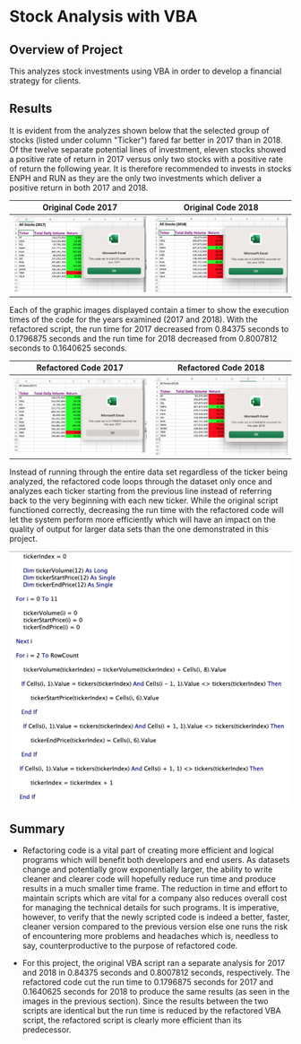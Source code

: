 # Stock Analysis with VBA

## Overview of Project
This analyzes stock investments using VBA in order to develop a financial strategy for clients.

## Results

It is evident from the analyzes shown below that the selected group of stocks (listed under column "Ticker") fared far better in 2017 than in 2018. Of the twelve separate potential lines of investment, eleven stocks showed a positive rate of return in 2017 versus only two stocks with a positive rate of return the following year. It is therefore recommended to invests in stocks ENPH and RUN as they are the only two investments which deliver a positive return in both 2017 and 2018.

Original Code 2017            |  Original Code 2018
:-------------------------:|:-------------------------:
![Original 2017](https://github.com/Shelka4444/Stock-Analysis/blob/main/Resources/2017%20Original.png)  |  ![2018](https://github.com/Shelka4444/Stock-Analysis/blob/main/Resources/2018%20Original.png)

Each of the graphic images displayed contain a timer to show the execution times of the code for the years examined (2017 and 2018). With the refactored script, the run time for 2017 decreased from 0.84375 seconds to 0.1796875 seconds and the run time for 2018 decreased from 0.8007812 seconds to 0.1640625 seconds. 

Refactored Code 2017            |  Refactored Code 2018
:-------------------------:|:-------------------------:
![Refactored 2017](https://github.com/Shelka4444/Stock-Analysis/blob/main/Resources/2017%20Refactored.png)  |  ![2018](https://github.com/Shelka4444/Stock-Analysis/blob/main/Resources/2018%20Refactored.png)

Instead of running through the entire data set regardless of the ticker being analyzed, the refactored code loops through the dataset only once and analyzes each ticker starting from the previous line instead of referring back to the very beginning with each new ticker. While the original script functioned correctly, decreasing the run time with the refactored code will let the system perform more efficiently which will have an impact on the quality of output for larger data sets than the one demonstrated in this project.

![Refactored Code](https://github.com/Shelka4444/Stock-Analysis/blob/main/Resources/Refactored%20Code.png)

## Summary

- Refactoring code is a vital part of creating more efficient and logical programs which will benefit both developers and end users. As datasets change and potentially grow exponentially larger, the ability to write cleaner and clearer code will hopefully reduce run time and produce results in a much smaller time frame. The reduction in time and effort to maintain scripts which are vital for a company also reduces overall cost for managing the technical details for such programs. It is imperative, however, to verify that the newly scripted code is indeed a better, faster, cleaner version compared to the previous version else one runs the risk of encountering more problems and headaches which is, needless to say, counterproductive to the purpose of refactored code.

- For this project, the original VBA script ran a separate analysis for 2017 and 2018 in 0.84375 seconds and 0.8007812 seconds, respectively. The refactored code cut the run time to 0.1796875 seconds for 2017 and 0.1640625 seconds for 2018 to produce the same results (as seen in the images in the previous section). Since the results between the two scripts are identical but the run time is reduced by the refactored VBA script, the refactored script is clearly more efficient than its predecessor.
